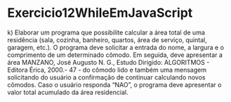 # Exercicio12WhileEmJavaScript
k)    Elaborar  um  programa  que  possibilite  calcular  a área  total  de  uma  residência  (sala,  cozinha, banheiro, quartos, área de serviço, quintal, garagem, etc.). O programa deve solicitar a entrada do nome, a largura e o comprimento de um determinado cômodo. Em seguida, deve apresentar a área 
MANZANO, José Augusto N. G., Estudo Dirigido: ALGORITMOS - Editora Érica, 2000.- 47 - do  cômodo  lido  e  também  uma  mensagem  solicitando  do  usuário  a  confirmação  de  continuar calculando  novos  cômodos.  Caso  o  usuário  responda  “NAO”,  o  programa  deve  apresentar  o  valor total acumulado da área residencial.
